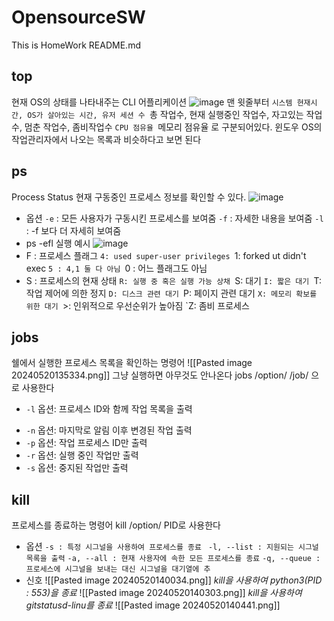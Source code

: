 # OpensourceSW
This is HomeWork README.md
## top
현재 OS의 상태를 나타내주는 CLI 어플리케이션
![image](https://github.com/AngolMinsu/OpensourceSW/assets/106021108/5db70e6e-cb1d-4e29-b6a4-a50695baff43)
맨 윗줄부터
`시스템 현재시간, OS가 살아있는 시간, 유저 세션 수
`총 작업수, 현재 실행중인 작업수, 자고있는 작업수, 멈춘 작업수, 좀비작업수
`CPU 점유율
`메모리 점유율
로 구분되어있다.
윈도우 OS의 작업관리자에서 나오는 목록과 비슷하다고 보면 된다

## ps
Process Status
현재 구동중인 프로세스 정보를 확인할 수 있다.
![image](https://github.com/AngolMinsu/OpensourceSW/assets/106021108/e580ca6b-f8d1-4d27-ac3d-77d40efb785c)
* 옵션
  `-e` : 모든 사용자가 구동시킨 프로세스를 보여줌
  `-f` : 자세한 내용을 보여줌
  `-l `: -f 보다 더 자세히 보여줌
* ps -efl 실행 예시
![image](https://github.com/AngolMinsu/OpensourceSW/assets/106021108/419c1a47-6e96-4839-8c18-bc7c9018c5b8)
* F : 프로세스 플래그
	`4: used super-user privileges
	`1: forked ut didn't exec
	`5 : 4,1 둘 다 아님
	`0 : 어느 플래그도 아님
* S : 프로세스의 현재 상태
	`R: 실행 중 혹은 실행 가능 상채
	`S: 대기
	`I: 짧은 대기
	`T: 작업 제어에 의한 정지
	`D: 디스크 관련 대기
	`P: 페이지 관련 대기 
	`X: 메모리 확보를 위한 대기
	`>: 인위적으로 우선순위가 높아짐
	`Z: 좀비 프로세스
## jobs
쉘에서 실행한 프로세스 목록을 확인하는 명령어
![[Pasted image 20240520135334.png]]
그냥 실행하면 아무것도 안나온다
jobs /option/ /job/ 으로 사용한다
*  `-l` 옵션: 프로세스 ID와 함께 작업 목록을 출력
- `-n` 옵션: 마지막로 알림 이후 변경된 작업 출력
- `-p` 옵션: 작업 프로세스 ID만 출력
- `-r` 옵션: 실행 중인 작업만 출력
- `-s` 옵션: 중지된 작업만 출력
## kill
프로세스를 종료하는 명령어
kill /option/ PID로 사용한다
 * 옵션
	`-s : 특정 시그널을 사용하여 프로세스를 종료`
	` -l, --list : 지원되는 시그널 목록을 출력`
	`-a, --all : 현재 사용자에 속한 모든 프로세스를 종료`
	`-q, --queue : 프로세스에 시그널을 보내는 대신 시그널을 대기열에 추` 
* 신호
![[Pasted image 20240520140034.png]]
*kill을 사용하여 python3(PID : 553)을 종료*
![[Pasted image 20240520140303.png]]
*kill을 사용하여 gitstatusd-linu를 종료*
![[Pasted image 20240520140441.png]]
